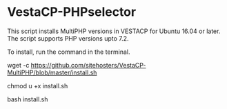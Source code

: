 # VestaCP-PHPselector

This script installs MultiPHP versions in VESTACP for Ubuntu 16.04 or later. The script supports PHP versions upto 7.2.

To install, run the command in the terminal.

wget -c https://github.com/sitehosters/VestaCP-MultiPHP/blob/master/install.sh

chmod u +x install.sh

bash install.sh
